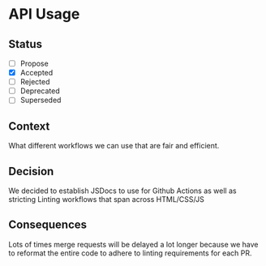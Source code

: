 
# API Usage

## Status

- [ ] Propose
- [X] Accepted
- [ ] Rejected
- [ ] Deprecated
- [ ] Superseded

## Context
What different workflows we can use that are fair and efficient.
## Decision

We decided to establish JSDocs to use for Github Actions as well as stricting Linting workflows that span across HTML/CSS/JS

## Consequences

Lots of times merge requests will be delayed a lot longer because we have to reformat the entire code to adhere to linting requirements for each PR.
